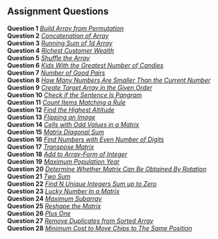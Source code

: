 ## Assignment Questions

**Question 1** *[Build Array from Permutation](https://github.com/Abdullah-9862873/Java-learnings/blob/main/09-Introduction%20to%20Arrays%20and%20ArrayList%20in%20Java/com/assignments/BuildArrayFromPermutation.java)* <br />
**Question 2** *[Concatenation of Array](https://github.com/Abdullah-9862873/Java-learnings/blob/main/09-Introduction%20to%20Arrays%20and%20ArrayList%20in%20Java/com/assignments/ArrayConcatenation.java)* <br />
**Question 3** *[Running Sum of 1d Array](https://github.com/Abdullah-9862873/Java-learnings/blob/main/09-Introduction%20to%20Arrays%20and%20ArrayList%20in%20Java/com/assignments/RunningSumOf1DArray.java)* <br />
**Question 4** *[Richest Customer Wealth](https://github.com/Abdullah-9862873/Java-learnings/blob/main/09-Introduction%20to%20Arrays%20and%20ArrayList%20in%20Java/com/assignments/RichestCustomerWealth.java)* <br />
**Question 5** *[Shuffle the Array](https://github.com/Abdullah-9862873/Java-learnings/blob/main/09-Introduction%20to%20Arrays%20and%20ArrayList%20in%20Java/com/assignments/ShuffleTheArray.java)* <br />
**Question 6** *[Kids With the Greatest Number of Candies](https://github.com/Abdullah-9862873/Java-learnings/blob/main/09-Introduction%20to%20Arrays%20and%20ArrayList%20in%20Java/com/assignments/KidWithGreatestNumberOfCandies.java)* <br />
**Question 7** *[Number of Good Pairs](https://github.com/Abdullah-9862873/Java-learnings/blob/main/09-Introduction%20to%20Arrays%20and%20ArrayList%20in%20Java/com/assignments/NoOfGoodPairs.java)* <br />
**Question 8** *[How Many Numbers Are Smaller Than the Current Number](https://github.com/Abdullah-9862873/Java-learnings/blob/main/09-Introduction%20to%20Arrays%20and%20ArrayList%20in%20Java/com/assignments/NumbersSmallerThanCurrentNumber.java)* <br />
**Question 9** *[Create Target Array in the Given Order](https://github.com/Abdullah-9862873/Java-learnings/blob/main/09-Introduction%20to%20Arrays%20and%20ArrayList%20in%20Java/com/assignments/CreateTargetArrayInGivenOrder.java)* <br />
**Question 10** *[Check if the Sentence Is Pangram](https://github.com/Abdullah-9862873/Java-learnings/blob/main/09-Introduction%20to%20Arrays%20and%20ArrayList%20in%20Java/com/assignments/PangramCheck.java)* <br />
**Question 11** *[Count Items Matching a Rule](https://github.com/Abdullah-9862873/Java-learnings/blob/main/09-Introduction%20to%20Arrays%20and%20ArrayList%20in%20Java/com/assignments/CountItemsMatchingARule.java)* <br />
**Question 12** *[Find the Highest Altitude](https://github.com/Abdullah-9862873/Java-learnings/blob/main/09-Introduction%20to%20Arrays%20and%20ArrayList%20in%20Java/com/assignments/FindTheHighestAltitude.java)* <br />
**Question 13** *[Flipping an Image](https://github.com/Abdullah-9862873/Java-learnings/blob/main/09-Introduction%20to%20Arrays%20and%20ArrayList%20in%20Java/com/assignments/FlippingAnImage.java)* <br />
**Question 14** *[Cells with Odd Values in a Matrix](https://github.com/Abdullah-9862873/Java-learnings/blob/main/09-Introduction%20to%20Arrays%20and%20ArrayList%20in%20Java/com/assignments/CellsWithOddValuesInMatrix.java)* <br />
**Question 15** *[Matrix Diagonal Sum](https://github.com/Abdullah-9862873/Java-learnings/blob/main/09-Introduction%20to%20Arrays%20and%20ArrayList%20in%20Java/com/assignments/MatrixDiagonalSum.java)* <br />
**Question 16** *[Find Numbers with Even Number of Digits](https://github.com/Abdullah-9862873/Java-learnings/blob/main/09-Introduction%20to%20Arrays%20and%20ArrayList%20in%20Java/com/assignments/FindEvenNumberOfDigits.java)* <br />
**Question 17** *[Transpose Matrix](https://github.com/Abdullah-9862873/Java-learnings/blob/main/09-Introduction%20to%20Arrays%20and%20ArrayList%20in%20Java/com/assignments/TransposeMatrix.java)* <br />
**Question 18** *[Add to Array-Form of Integer](https://github.com/Abdullah-9862873/Java-learnings/blob/main/09-Introduction%20to%20Arrays%20and%20ArrayList%20in%20Java/com/assignments/AddToArrayFormOfInteger.java)* <br />
**Question 19** *[Maximum Population Year](https://github.com/Abdullah-9862873/Java-learnings/blob/main/09-Introduction%20to%20Arrays%20and%20ArrayList%20in%20Java/com/assignments/MaximumPopulationYear.java)* <br />
**Question 20** *[Determine Whether Matrix Can Be Obtained By Rotation](https://github.com/Abdullah-9862873/Java-learnings/blob/main/09-Introduction%20to%20Arrays%20and%20ArrayList%20in%20Java/com/assignments/MatrixObtainedByRotation.java)* <br />
**Question 21** *[Two Sum](https://github.com/Abdullah-9862873/Java-learnings/blob/main/09-Introduction%20to%20Arrays%20and%20ArrayList%20in%20Java/com/assignments/TwoSum.java)* <br />
**Question 22** *[Find N Unique Integers Sum up to Zero](https://github.com/Abdullah-9862873/Java-learnings/blob/main/09-Introduction%20to%20Arrays%20and%20ArrayList%20in%20Java/com/assignments/NUniqueIntegersSumUptoZero.java)* <br />
**Question 23** *[Lucky Number In a Matrix](https://github.com/Abdullah-9862873/Java-learnings/blob/main/09-Introduction%20to%20Arrays%20and%20ArrayList%20in%20Java/com/assignments/LuckyNumberInAMatrix.java)* <br />
**Question 24** *[Maximum Subarray](https://github.com/Abdullah-9862873/Java-learnings/blob/main/09-Introduction%20to%20Arrays%20and%20ArrayList%20in%20Java/com/assignments/MaximumSubarray.java)* <br />
**Question 25** *[Reshape the Matrix](https://github.com/Abdullah-9862873/Java-learnings/blob/main/09-Introduction%20to%20Arrays%20and%20ArrayList%20in%20Java/com/assignments/ReshapeTheMatrix.java)* <br />
**Question 26** *[Plus One](https://github.com/Abdullah-9862873/Java-learnings/blob/main/09-Introduction%20to%20Arrays%20and%20ArrayList%20in%20Java/com/assignments/PlusOne.java)* <br />
**Question 27** *[Remove Duplicates from Sorted Array](https://github.com/Abdullah-9862873/Java-learnings/blob/main/09-Introduction%20to%20Arrays%20and%20ArrayList%20in%20Java/com/assignments/RemoveDuplicatesFromSortedArray.java)* <br />
**Question 28** *[Minimum Cost to Move Chips to The Same Position](https://github.com/Abdullah-9862873/Java-learnings/blob/main/09-Introduction%20to%20Arrays%20and%20ArrayList%20in%20Java/com/assignments/MinimumCostToMoveChipsToSamePosition.java)* <br />


